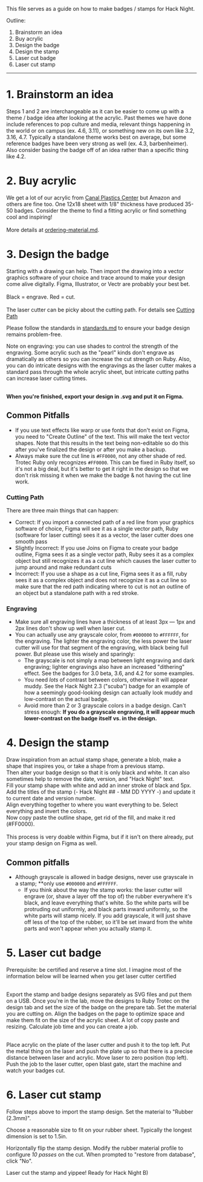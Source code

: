 This file serves as a guide on how to make badges / stamps for Hack Night.

Outline:
1. Brainstorm an idea
2. Buy acrylic
3. Design the badge
4. Design the stamp
5. Laser cut badge
6. Laser cut stamp

---

# 1. Brainstorm an idea
Steps 1 and 2 are interchangeable as it can be easier to come up with a theme / badge idea after looking at the acrylic.
Past themes we have done include references to pop culture and media, relevant things happening in the world or on campus (ex. 4.6, 3.11), or something new on its own like 3.2, 3.16, 4.7.
Typically a standalone theme works best on average, but some reference badges have been very strong as well (ex. 4.3, barbenheimer).
Also consider basing the badge off of an idea rather than a specific thing like 4.2.

# 2. Buy acrylic
We get a lot of our acrylic from [Canal Plastics Center](https://www.canalplastic.com/products/0b008-rt-radiant-iridescent-acrylic-sheet) but Amazon and others are fine too.
One 12x18 sheet with 1/8" thickness have produced 35-50 badges. Consider the theme to find a fitting acrylic or find something cool and inspiring! <br> <br>
More details at [ordering-material.md](ordering-material.md).

# 3. Design the badge
Starting with a drawing can help. Then import the drawing into a vector graphics software of your choice and trace around to make your design come alive digitally. Figma, Illustrator, or Vectr are probably your best bet. <br> <br>
Black = engrave. Red = cut. <br> <br>
The laser cutter can be picky about the cutting path. For details see [Cutting Path](#cutting-path) <br>

Please follow the standards in [standards.md](/design/badges/standards.md) to ensure your badge design remains problem-free.

Note on engraving: you can use shades to control the strength of the engraving. Some acrylic such as the "pearl" kinds don't engrave as dramatically as others so you can increase the cut strength on Ruby. Also, you can do intricate designs with the engravings as the laser cutter makes a standard pass through the whole acrylic sheet, but intricate cutting paths can increase laser cutting times. <br> <br>

**When you're finished, export your design in .svg and put it on Figma.**

## Common Pitfalls
* If you use text effects like warp or use fonts that don't exist on Figma, you need to "Create Outline" of the text. This will make the text vector shapes. Note that this results in the text being non-editable so do this after you've finalized the design or after you make a backup.
* Always make sure the cut line is `#FF0000`, not any other shade of red. Trotec Ruby only recognizes `#FF0000`. This can be fixed in Ruby itself, so it's not a big deal, but it's better to get it right in the design so that we don't risk missing it when we make the badge & not having the cut line work.
### Cutting Path
There are three main things that can happen: <br>
* Correct: If you import a connected path of a red line from your graphics software of choice, Figma will see it as a single vector path, Ruby (software for laser cutting) sees it as a vector, the laser cutter does one smooth pass
* Slightly Incorrect: If you use Joins on Figma to create your badge outline, Figma sees it as a single vector path, Ruby sees it as a complex object but still recognizes it as a cut line which causes the laser cutter to jump around and make redundant cuts
* Incorrect: If you use a shape as a cut line, Figma sees it as a fill, ruby sees it as a complex object and does not recognize it as a cut line so make sure that the red path indicating where to cut is not an outline of an object but a standalone path with a red stroke.
### Engraving
* Make sure all engraving lines have a thickness of at least 3px — 1px and 2px lines don't show up well when laser cut.
* You can actually use any grayscale color, from `#000000` to `#FFFFFF`, for the engraving. The lighter the engraving color, the less power the laser cutter will use for that segment of the engraving, with black being full power. But please use this wisely and sparingly:
  * The grayscale is not simply a map between light engraving and dark engraving; lighter engravings also have an increased "dithering" effect. See the badges for 3.0 beta, 3.6, and 4.2 for some examples.
  * You need *lots* of contrast between colors, otherwise it will appear muddy. See the Hack Night 2.3 ("scuba") badge for an example of how a seemingly good-looking design can actually look muddy and low-contrast on the actual badge.
  * Avoid more than 2 or 3 grayscale colors in a badge design. Can't stress enough: **If you do a grayscale engraving, it will appear much lower-contrast on the badge itself vs. in the design.**

# 4. Design the stamp
Draw inspiration from an actual stamp shape, generate a blob, make a shape that inspires you, or take a shape from a previous stamp. <br>
Then alter your badge design so that it is only black and white. It can also sometimes help to remove the date, version, and "Hack Night" text. <br>
Fill your stamp shape with white and add an inner stroke of black and 5px. <br>
Add the titles of the stamp (- Hack Night ## - MM DD YYYY -) and update it to current date and version number. <br>
Align everything together to where you want everything to be. Select everything and invert the colors. <br>
Now copy paste the outline shape, get rid of the fill, and make it red (#FF0000). <br><br>
This process is very doable within Figma, but if it isn't on there already, put your stamp design on Figma as well.

## Common pitfalls

* Although grayscale is allowed in badge designs, never use grayscale in a stamp; **only use `#000000` and `#FFFFFF`.
  * If you think about the way the stamp works: the laser cutter will engrave (or, shave a layer off the top of) the rubber everywhere it's black, and leave everything that's white. So the white parts will be protruding out uniformly, and black parts inward uniformly, so the white parts will stamp nicely. If you add grayscale, it will just shave off less of the top of the rubber, so it'll be set inward from the white parts and won't appear when you actually stamp it.

# 5. Laser cut badge
Prerequisite: be certified and reserve a time slot.
I imagine most of the information below will be learned when you get laser cutter certified <br> <br>

Export the stamp and badge designs separately as SVG files and put them on a USB.
Once you're in the lab, move the designs to Ruby Trotec on the design tab and set the size of the badge on the prepare tab.
Set the material you are cutting on.
Align the badges on the page to optimize space and make them fit on the size of the acrylic sheet. A lot of copy paste and resizing.
Calculate job time and you can create a job. <br> <br>

Place acrylic on the plate of the laser cutter and push it to the top left.
Put the metal thing on the laser and push the plate up so that there is a precise distance between laser and acrylic. Move laser to zero position (top left).
Push the job to the laser cutter, open blast gate, start the machine and watch your badges cut.

# 6. Laser cut stamp
Follow steps above to import the stamp design. Set the material to "Rubber (2.3mm)".

Choose a reasonable size to fit on your rubber sheet. Typically the longest dimension is set to 1.5in.

Horizontally flip the stamp design.
Modify the rubber material profile to configure *10 passes* on the cut. When prompted to "restore from database", click "No".

Laser cut the stamp and yippee! Ready for Hack Night B)
